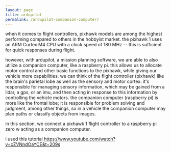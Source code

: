 ```yaml
---
layout: page
title: ardupilot
permalink: /ardupilot-companion-computer/
---
```


when it comes to flight controllers, pixhawk models are among the highest performing compared to others in the hobbyist market. the pixhawk 1 uses an ARM Cortex M4 CPU with a clock speed of 180 MHz -- this is sufficient for quick responses during flight.

however, with ardupilot, a mission planning software, we are able to also utilize a companion computer, like a raspberry pi. this allows us to allocate motor control and other basic functions to the pixhawk, while giving our vehicle more capabilities. we can think of the flight controller (pixhawk) like the brain's parietal lobe as well as the sensory and motor cortex: it's responsible for managing sensory information, which may be gained from a lidar, a gps, or an imu, and then acting in response to this information by controlling the vehicle motors. the companion computer (raspberry pi) is more like the frontal lobe; it is responsible for problem solving and judgment, among other things, so in a vehicle the companion computer may plan paths or classify objects from images.

in this section, we connect a pixhawk 1 flight controller to a raspberry pi zero w acting as a companion computer.

i used this tutorial https://www.youtube.com/watch?v=cZVNndOaYCE&t=209s
